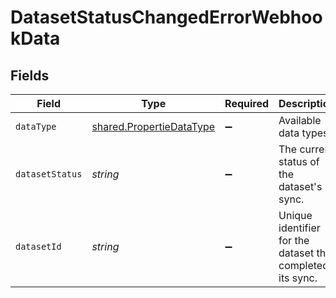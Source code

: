 # DatasetStatusChangedErrorWebhookData


## Fields

| Field                                                                       | Type                                                                        | Required                                                                    | Description                                                                 | Example                                                                     |
| --------------------------------------------------------------------------- | --------------------------------------------------------------------------- | --------------------------------------------------------------------------- | --------------------------------------------------------------------------- | --------------------------------------------------------------------------- |
| `dataType`                                                                  | [shared.PropertieDataType](../../../sdk/models/shared/propertiedatatype.md) | :heavy_minus_sign:                                                          | Available data types                                                        | invoices                                                                    |
| `datasetStatus`                                                             | *string*                                                                    | :heavy_minus_sign:                                                          | The current status of the dataset's sync.                                   |                                                                             |
| `datasetId`                                                                 | *string*                                                                    | :heavy_minus_sign:                                                          | Unique identifier for the dataset that completed its sync.                  |                                                                             |